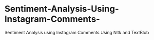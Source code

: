 # Sentiment-Analysis-Using-Instagram-Comments-
Sentiment Analysis using Instagram Comments Using Nltk and TextBlob
